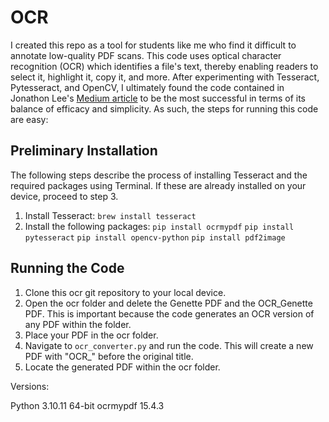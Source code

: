 # OCR

I created this repo as a tool for students like me who find it difficult to annotate low-quality PDF scans. This code uses optical character recognition (OCR) which identifies a file's text, thereby enabling readers to select it, highlight it, copy it, and more. After experimenting with Tesseract, Pytesseract, and OpenCV, I ultimately found the code contained in Jonathon Lee's [Medium article](https://medium.com/social-impact-analytics/extract-text-from-unsearchable-pdfs-for-data-analysis-using-python-a6a2ca0866dd) to be the most successful in terms of its balance of efficacy and simplicity. As such, the steps for running this code are easy:

## Preliminary Installation

The following steps describe the process of installing Tesseract and the required packages using Terminal. If these are already installed on your device, proceed to step 3.

1. Install Tesseract:
  `brew install tesseract`
3. Install the following packages:
  `pip install ocrmypdf`
  `pip install pytesseract`
  `pip install opencv-python`
  `pip install pdf2image`

## Running the Code

1. Clone this ocr git repository to your local device.
2. Open the ocr folder and delete the Genette PDF and the OCR_Genette PDF. This is important because the code generates an OCR version of any PDF within the folder.
3. Place your PDF in the ocr folder.
4. Navigate to `ocr_converter.py` and run the code. This will create a new PDF with "OCR_" before the original title.
5. Locate the generated PDF within the ocr folder.

Versions:

Python 3.10.11 64-bit
ocrmypdf 15.4.3
